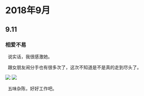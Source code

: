 # 2018年9月

## 9.11

### 相爱不易

&nbsp;&nbsp;说实话，我很感激她。

&nbsp;&nbsp;跟女朋友闹分手也有很多次了，这次不知道是不是真的走到尽头了。

![](https://user-gold-cdn.xitu.io/2018/9/12/165cccbb26beccbc?w=865&h=531&f=png&s=73820)
![](https://user-gold-cdn.xitu.io/2018/9/12/165ccca5d986ebd7?w=856&h=724&f=png&s=164695)

&nbsp;&nbsp;五味杂陈，好好工作吧。